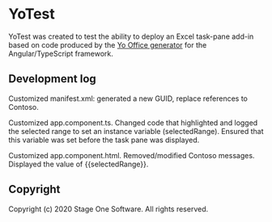 # YoTest

YoTest was created to test the ability to deploy an Excel task-pane add-in based on code produced by the [Yo Office generator](https://github.com/OfficeDev/generator-office) for the Angular/TypeScript framework.

## Development log

Customized manifest.xml: generated a new GUID, replace references to Contoso.

Customized app.component.ts.  Changed code that highlighted and logged the selected range to set an instance variable (selectedRange).  Ensured that this variable was set before the task pane was displayed.

Customized app.component.html.  Removed/modified Contoso messages.  Displayed the value of {{selectedRange}}.

## Copyright

Copyright (c) 2020 Stage One Software. All rights reserved.
